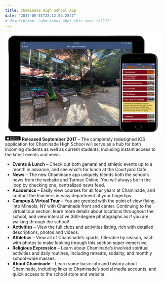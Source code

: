 ```yaml
---
title: Chaminade High School App
date: "2017-09-01T22:12:03.284Z"
# description: "who knows what this even is????"
---
```


![screenshot](banner.png)
<a href="https://itunes.apple.com/us/app/chaminade-high-school/id1287184112?ls=1&mt=8"><img width="50px" src="./badge.png"/></a>
**Released September 2017** – The completely redesigned iOS application for Chaminade High School will serve as a hub for both incoming students as well as current students, including instant access to the latest events and news.

- **Events & Lunch** – Check out both general and athletic events up to a month in advance, and see what’s for lunch at the Courtyard Cafe.
- **News** – The new Chaminade app uniquely blends both the school’s news from the website and Tarmac Online. You will always be in the loop by checking one, centralized news feed.
- **Academics** – Easily view courses for all four years at Chaminade, and contact the teachers in easy department at your fingertips.
- **Campus & Virtual Tour** – You are greeted with the point of view flying into Mineola, NY with Chaminade front and center. Continuing to the virtual tour section, learn more details about locations throughout the school, and view interactive 360-degree photographs as if you are walking through the school!
- **Activities** – View the full clubs and activities listing, rich with detailed descriptions, photos and videos.
- **Athletics** – View all of Chaminade’s sports, filterable by season, each with photos to make looking through this section super immersive.
- **Religious Expression** – Learn about Chaminade’s involved spiritual activities and daily routines, including retreats, sodality, and monthly school-wide masses.
- **About Chaminade** – Learn some basic info and history about Chaminade, including links to Chaminade’s social media accounts, and quick access to the school store and website.

